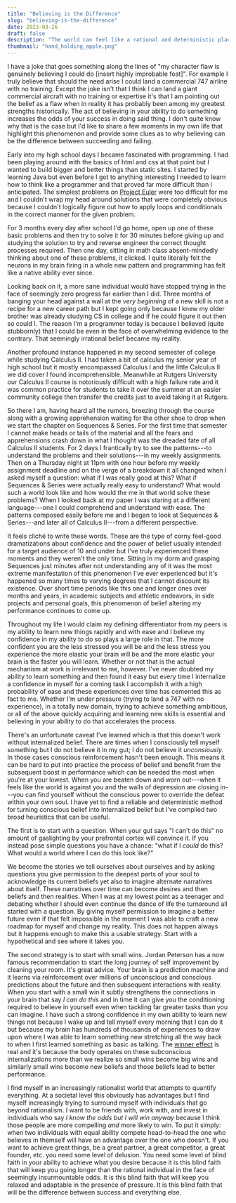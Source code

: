 ```yaml
---
title: "Believing is the Difference"
slug: "believing-is-the-difference"
date: 2023-03-26
draft: false
description: "The world can feel like a rational and deterministic place completely indifferent to your emotions but that's not always the case. When it comes to competition, learning something new, achieving something ambitious, or even changing who you are your belief can be the difference between winning and losing."
thumbnail: "hand_holding_apple.png"
---
```


I have a joke that goes something along the lines of "my character flaw is genuinely believing I could do \[insert highly improbable feat\]". For example I truly believe that should the need arise I could land a commercial 747 airline with no training. Except the joke isn't that I think I can land a giant commercial aircraft with no training or expertise it's that I am pointing out the belief as a flaw when in reality it has probably been among my greatest strengths historically. The act of believing in your ability to do something increases the odds of your success in doing said thing. I don't quite know why that is the case but I'd like to share a few moments in my own life that highlight this phenomenon and provide some clues as to why believing can be the difference between succeeding and failing.

Early into my high school days I became fascinated with programming. I had been playing around with the basics of html and css at that point but I wanted to build bigger and better things than static sites. I started by learning Java but even before I got to anything interesting I needed to learn how to think like a programmer and that proved far more difficult than I anticipated. The simplest problems on [Project Euler](https://projecteuler.net/about) were too difficult for me and I couldn't wrap my head around solutions that were completely obvious because I couldn't logically figure out how to apply loops and conditionals in the correct manner for the given problem. 

For 3 months every day after school I'd go home, open up one of these basic problems and then try to solve it for 30 minutes before giving up and studying the solution to try and reverse engineer the correct thought processes required. Then one day, sitting in math class absent-mindedly thinking about one of these problems, it clicked. I quite literally felt the neurons in my brain firing in a whole new pattern and programming has felt like a native ability ever since. 

Looking back on it, a more sane individual would have stopped trying in the face of seemingly zero progress far earlier than I did. Three months of banging your head against a wall at the *very beginning* of a new skill is not a recipe for a new career path but I kept going only because I knew my older brother was already studying CS in college and if he could figure it out then so could I. The reason I'm a programmer today is because I believed (quite stubbornly) that I could be even in the face of overwhelming evidence to the contrary. That seemingly irrational belief became my reality.

Another profound instance happened in my second semester of college while studying Calculus II. I had taken a bit of calculus my senior year of high school but it mostly encompassed Calculus I and the little Calculus II we did cover I found incomprehensible. Meanwhile at Rutgers University our Calculus II course is notoriously difficult with a high failure rate and it was common practice for students to take it over the summer at an easier community college then transfer the credits just to avoid taking it at Rutgers. 

So there I am, having heard all the rumors, breezing through the course along with a growing apprehension waiting for the other shoe to drop when we start the chapter on Sequences & Series. For the first time that semester I cannot make heads or tails of the material and all the fears and apprehensions crash down in what I thought was the dreaded fate of all Calculus II students. For 2 days I frantically try to see the patterns---to understand the problems and their solutions---in my weekly assignments. Then on a Thursday night at 11pm with one hour before my weekly assignment deadline and on the verge of a breakdown it all changed when I asked myself a question: what if I was really good at this? What if Sequences & Series were actually really easy to understand? What would such a world look like and how would the me in that world solve these problems? When I looked back at my paper I was staring at a different language---one I could comprehend and understand with ease. The patterns composed easily before me and I began to look at Sequences & Series---and later all of Calculus II---from a different perspective.

It feels cliché to write these words. These are the type of corny feel-good dramatizations about confidence and the power of belief usually intended for a target audience of 10 and under but I've truly experienced these moments and they weren't the only time. Sitting in my dorm and grasping Sequences just minutes after not understanding any of it was the most extreme manifestation of this phenomenon I've ever experienced but it's happened so many times to varying degrees that I cannot discount its existence. Over short time periods like this one and longer ones over months and years, in academic subjects and athletic endeavors, in side projects and personal goals, this phenomenon of belief altering my performance continues to come up. 

Throughout my life I would claim my defining differentiator from my peers is my ability to learn new things rapidly and with ease and I believe my confidence in my ability to do so plays a large role in that. The more confident you are the less stressed you will be and the less stress you experience the more elastic your brain will be and the more elastic your brain is the faster you will learn. Whether or not that is the actual mechanism at work is irrelevant to me, however. I've never doubted my ability to learn something and then found it easy but every time I internalize a confidence in myself for a coming task I accomplish it with a high probability of ease and these experiences over time has cemented this as fact to me. Whether I'm under pressure (trying to land a 747 with no experience), in a totally new domain, trying to achieve something ambitious, or all of the above quickly acquiring and learning new skills is essential and believing in your ability to do that accelerates the process.

There's an unfortunate caveat I've learned which is that this doesn't work without internalized belief. There are times when I consciously tell myself something but I do not believe it in my gut; I do not believe it *unconsiously.* In those cases conscious reinforcement hasn't been enough. This means it can be hard to put into practice the process of belief and benefit from the subsequent boost in performance which can be needed the most when you're at your lowest. When you are beaten down and worn out---when it feels like the world is against you and the walls of depression are closing in---you can find yourself without the conscious power to override the defeat within your own soul. I have yet to find a reliable and deterministic method for turning conscious belief into internalized belief but I've compiled two broad heuristics that can be useful.

The first is to start with a question. When your gut says "I can't do this" no amount of gaslighting by your prefrontal cortex will convince it. If you instead pose simple questions you have a chance: "what if I *could* do this? What would a world where I can do this look like?" 

We become the stories we tell ourselves about ourselves and by asking questions you give permission to the deepest parts of your soul to acknowledge its current beliefs yet also to imagine alternate narratives about itself. These narratives over time can become desires and then beliefs and then realities. When I was at my lowest point as a teenager and debating whether I should even continue the dance of life the turnaround all started with a question. By giving myself permission to imagine a better future even if that felt impossible in the moment I was able to craft a new roadmap for myself and change my reality. This does not happen always but it happens enough to make this a usable strategy. Start with a hypothetical and see where it takes you.

The second strategy is to start with small wins. Jordan Peterson has a now famous recommendation to start the long journey of self improvement by cleaning your room. It's great advice. Your brain is a prediction machine and it learns via reinforcement over millions of unconscious and conscious predictions about the future and then subsequent interactions with reality. When you start with a small win it subtly strengthens the connections in your brain that say *I can do this* and in time it can give you the conditioning required to believe in yourself even when tackling far greater tasks than you can imagine. I have such a strong confidence in my own ability to learn new things not because I wake up and tell myself every morning that I can do it but because my brain has hundreds of thousands of experiences to draw upon where I was able to learn something new stretching all the way back to when I first learned something as basic as talking. The [winner effect](https://en.wikipedia.org/wiki/Winner_and_loser_effects#:~:text=Testosterone%20is%20another%20compound%20whose,losing%20team's%20testosterone%20goes%20down.) is real and it's because the body operates on these subconscious internalizations more than we realize so small wins become big wins and similarly small wins become new beliefs and those beliefs lead to better performance. 

I find myself in an increasingly rationalist world that attempts to quantify everything. At a societal level this obviously has advantages but I find myself increasingly trying to surround myself with individuals that go beyond rationalism. I want to be friends with, work with, and invest in individuals who say *I know the odds but I will win anyway* because I think those people are more compelling *and* more likely to win. To put it simply: when two individuals with equal ability compete head-to-head the one who believes in themself will have an advantage over the one who doesn't. If you want to achieve great things, be a great partner, a great competitor, a great founder, etc. you need some level of delusion. You need some level of blind faith in your ability to achieve what you desire because it is this blind faith that will keep you going longer than the rational individual in the face of seemingly insurmountable odds. It is this blind faith that will keep you relaxed and adaptable in the presence of pressure. It is this blind faith that will be the difference between success and everything else. 